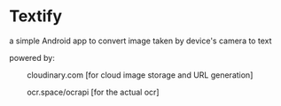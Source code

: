 # Textify


a simple Android app to convert image taken by device's camera to text


powered by:

&emsp;&emsp;  cloudinary.com [for cloud image storage and URL generation]

&emsp;&emsp;   ocr.space/ocrapi [for the actual ocr]
